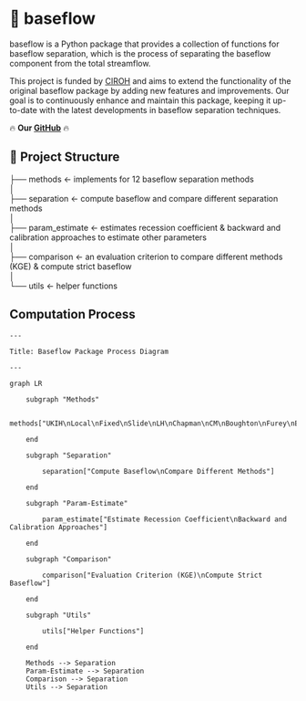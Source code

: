 # 🌟 baseflow

baseflow is a Python package that provides a collection of functions for baseflow separation, which is the process of separating the baseflow component from the total streamflow.

This project is funded by [CIROH](https://ciroh.ua.edu/) and aims to extend the functionality of the original baseflow package by adding new features and improvements. Our goal is to continuously enhance and maintain this package, keeping it up-to-date with the latest developments in baseflow separation techniques.

🔥 **Our [GitHub](https://github.com/BYU-Hydroinformatics/baseflow/tree/merge-my-changes)** 🔥

## 🚀 Project Structure

├── methods <- implements for 12 baseflow separation methods  
│    
├── separation <- compute baseflow and compare different separation methods  
│    
├── param_estimate <- estimates recession coefficient & backward and calibration approaches to estimate other parameters   
│  
├── comparison <- an evaluation criterion to compare different
methods (KGE) & compute strict baseflow  
│    
└── utils <- helper functions

## Computation Process

```mermaid
---

Title: Baseflow Package Process Diagram

---

graph LR

    subgraph "Methods"

        methods["UKIH\nLocal\nFixed\nSlide\nLH\nChapman\nCM\nBoughton\nFurey\nEckhardt\nEWMA\nWillems"]

    end

    subgraph "Separation"

        separation["Compute Baseflow\nCompare Different Methods"]

    end

    subgraph "Param-Estimate"

        param_estimate["Estimate Recession Coefficient\nBackward and Calibration Approaches"]

    end

    subgraph "Comparison"

        comparison["Evaluation Criterion (KGE)\nCompute Strict Baseflow"]

    end

    subgraph "Utils"

        utils["Helper Functions"]

    end

    Methods --> Separation
    Param-Estimate --> Separation
    Comparison --> Separation
    Utils --> Separation
```